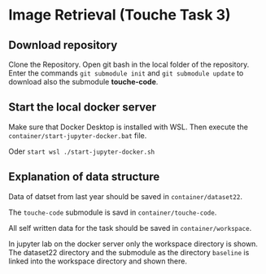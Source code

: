 # Image Retrieval (Touche Task 3)

## Download repository

Clone the Repository. Open git bash in the local folder of the repository. 
Enter the commands `git submodule init` and `git submodule update` to download
also the submodule **touche-code**.

## Start the local docker server

Make sure that Docker Desktop is installed with WSL. Then execute the 
`container/start-jupyter-docker.bat` file.

Oder `start wsl ./start-jupyter-docker.sh`

## Explanation of data structure

Data of datset from last year should be saved in `container/dataset22`.

The `touche-code` submodule is savd in `container/touche-code`.

All self written data for the task should be saved in `container/workspace`. 

In jupyter lab on the docker server only the workspace directory is shown. 
The dataset22 directory and the submodule as the directory `baseline` is 
linked into the workspace directory and shown there.

